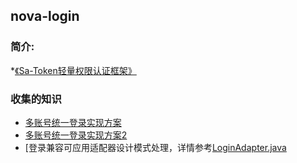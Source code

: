 ## nova-login
### 简介:
*[《Sa-Token轻量权限认证框架》](https://sa-token.cc/index.html)

### 收集的知识
* [多账号统一登录实现方案](https://mp.weixin.qq.com/s/1Kf7nwsdPFeOS9vERCseGg)
* [多账号统一登录实现方案2](https://mp.weixin.qq.com/s/UFCs_BZMp7JXujTM3sfrBA)
* [登录兼容可应用适配器设计模式处理，详情参考[LoginAdapter.java](../nova-book/src/main/java/com/nova/book/design/structure/adapter/LoginAdapter.java)